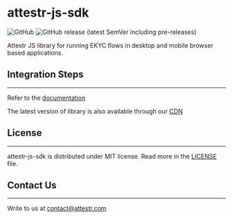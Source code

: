 # attestr-js-sdk

![GitHub](https://img.shields.io/github/license/attestr/attestr-js-sdk)
![GitHub release (latest SemVer including pre-releases)](https://img.shields.io/github/v/release/attestr/attestr-js-sdk?include_prereleases)

Attestr JS library for running EKYC flows in desktop and mobile browser based applications.

## Integration Steps
------
Refer to the [documentation](https://docs.attestr.com/attestr-docs/attestr-studio-web-integration)

The latest version of library is also available through our [CDN](https://cdn.attestr.com/flowx.js)

## License
-------
attestr-js-sdk is distributed under MIT license. Read more in the [LICENSE](LICENSE) file.

## Contact Us
-------
Write to us at [contact@attestr.com](mailto:contact@attestr.com)